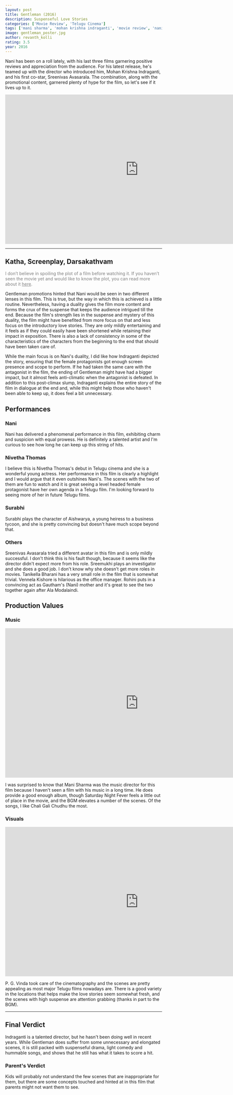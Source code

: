 ```yaml
---
layout: post
title: Gentleman (2016)
description: Suspenseful Love Stories
categories: ['Movie Review', 'Telugu Cinema']
tags: ['mani sharma', 'mohan krishna indraganti', 'movie review', 'nani', 'nivetha thomas', 'p. g. vinda', 'rohini', 'sreemukhi', 'srinivas avasarala', 'surabhi', 'telugu movie', 'vennela kishore']
image: gentleman_poster.jpg
author: revanth_kolli
rating: 3.5
year: 2016
---
```


Nani has been on a roll lately, with his last three films garnering positive reviews and appreciation from the audience. For his latest release, he's teamed up with the director who introduced him, Mohan Krishna Indraganti, and his first co-star, Sreenivas Avasarala. The combination, along with the promotional content, garnered plenty of hype for the film, so let's see if it lives up to it.

<iframe width="853" height="480" src="https://www.youtube.com/embed/MgmowJ5r-es" frameborder="0" allowfullscreen></iframe>

<hr />

<h2><span class="review_header">Katha, Screenplay, Darsakathvam</span></h2>
<span style="color:#808080;">I don’t believe in spoiling the plot of a film before watching it. If you haven’t seen the movie yet and would like to know the plot, you can read more about it <a style="color:#808080;" href="https://en.wikipedia.org/wiki/Gentleman_(2016_film)#Plot" target="_blank">here</a>.</span>

Gentleman promotions hinted that Nani would be seen in two different lenses in this film. This is true, but the way in which this is achieved is a little routine. Nevertheless, having a duality gives the film more content and forms the crux of the suspense that keeps the audience intrigued till the end. Because the film's strength lies in the suspense and mystery of this duality, the film might have benefited from more focus on that and less focus on the introductory love stories. They are only mildly entertaining and it feels as if they could easily have been shortened while retaining their impact in exposition. There is also a lack of consistency in some of the characteristics of the characters from the beginning to the end that should have been taken care of.

While the main focus is on Nani's duality, I did like how Indraganti depicted the story, ensuring that the female protagonists got enough screen presence and scope to perform. If he had taken the same care with the antagonist in the film, the ending of Gentleman might have had a bigger impact, but it almost feels anti-climatic when the antagonist is defeated. In addition to this post-climax slump, Indraganti explains the entire story of the film in dialogue at the end and, while this might help those who haven't been able to keep up, it does feel a bit unnecessary.
<h2><span class="review_header">Performances</span></h2>
<h3>Nani</h3>
Nani has delivered a phenomenal performance in this film, exhibiting charm and suspicion with equal prowess. He is definitely a talented artist and I'm curious to see how long he can keep up this string of hits.
<h3>Nivetha Thomas</h3>
I believe this is Nivetha Thomas's debut in Telugu cinema and she is a wonderful young actress. Her performance in this film is clearly a highlight and I would argue that it even outshines Nani's. The scenes with the two of them are fun to watch and it is great seeing a level headed female protagonist have her own agenda in a Telugu film. I'm looking forward to seeing more of her in future Telugu films.
<h3>Surabhi</h3>
Surabhi plays the character of Aishwarya, a young heiress to a business tycoon, and she is pretty convincing but doesn't have much scope beyond that.
<h3>Others</h3>
Sreenivas Avasarala tried a different avatar in this film and is only mildly successful. I don't think this is his fault though, because it seems like the director didn't expect more from his role. Sreemukhi plays an investigator and she does a good job. I don't know why she doesn't get more roles in movies. Tanikella Bharani has a very small role in the film that is somewhat trivial. Vennela Kishore is hilarious as the office manager. Rohini puts in a convincing act as Gautham's (Nani) mother and it's great to see the two together again after Ala Modalaindi.
<h2><span class="review_header">Production Values</span></h2>
<h3>Music</h3>
<iframe width="853" height="480" src="https://www.youtube.com/embed/ls-PQOGDlK8" frameborder="0" allowfullscreen></iframe>

I was surprised to know that Mani Sharma was the music director for this film because I haven't seen a film with his music in a long time. He does provide a good enough album, though Saturday Night Fever feels a little out of place in the movie, and the BGM elevates a number of the scenes. Of the songs, I like Chali Gali Chudhu the most.
<h3>Visuals</h3>
<iframe width="853" height="480" src="https://www.youtube.com/embed/7-dXHRUrqGc" frameborder="0" allowfullscreen></iframe>

P. G. Vinda took care of the cinematography and the scenes are pretty appealing as most major Telugu films nowadays are. There is a good variety in the locations that helps make the love stories seem somewhat fresh, and the scenes with high suspense are attention grabbing (thanks in part to the BGM).

<hr />

<h2><span class="review_header">Final Verdict</span></h2>
Indraganti is a talented director, but he hasn't been doing well in recent years. While Gentleman does suffer from some unnecessary and elongated scenes, it is still packed with suspenseful drama, light comedy and hummable songs, and shows that he still has what it takes to score a hit.
<h3>Parent's Verdict</h3>
Kids will probably not understand the few scenes that are inappropriate for them, but there are some concepts touched and hinted at in this film that parents might not want them to see.
